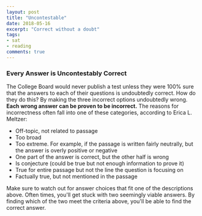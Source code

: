 ```yaml
---
layout: post
title: "Uncontestable"
date: 2018-05-16
excerpt: "Correct without a doubt"
tags: 
- sat
- reading
comments: true
---
```


### Every Answer is Uncontestably Correct
The College Board would never publish a test unless they were 100% sure that the answers to each of their questions is undoubtedly correct. How do they do this? By making the three incorrect options undoubtedly wrong. **Each wrong answer can be proven to be incorrect.** The reasons for incorrectness often fall into one of these categories, according to Erica L. Meltzer:

* Off-topic, not related to passage
* Too broad
* Too extreme. For example, if the passage is written fairly neutrally, but the answer is overly positive or negative
* One part of the answer is correct, but the other half is wrong
* Is conjecture (could be true but not enough information to prove it)
* True for entire passage but not the line the question is focusing on
* Factually true, but not mentioned in the passage

Make sure to watch out for answer choices that fit one of the descriptions above. Often times, you'll get stuck with two seemingly viable answers. By finding which of the two meet the criteria above, you'll be able to find the correct answer.
